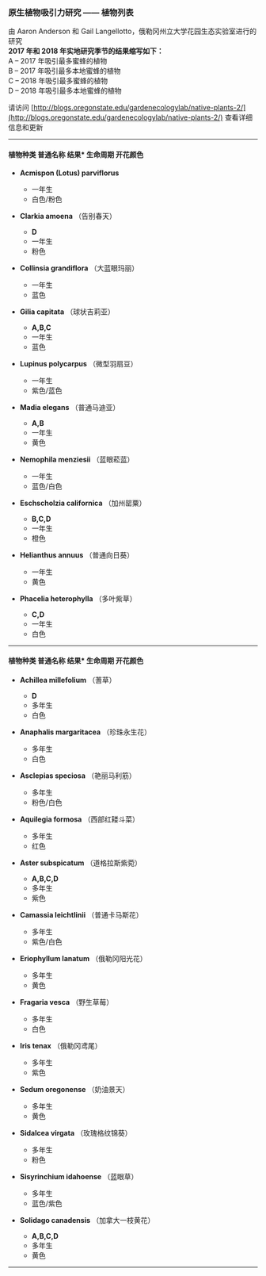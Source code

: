 
### 原生植物吸引力研究 —— 植物列表  
由 Aaron Anderson 和 Gail Langellotto，俄勒冈州立大学花园生态实验室进行的研究  
**2017 年和 2018 年实地研究季节的结果缩写如下：**  
A – 2017 年吸引最多蜜蜂的植物  
B – 2017 年吸引最多本地蜜蜂的植物  
C – 2018 年吸引最多蜜蜂的植物  
D – 2018 年吸引最多本地蜜蜂的植物  

请访问 [http://blogs.oregonstate.edu/gardenecologylab/native-plants-2/](http://blogs.oregonstate.edu/gardenecologylab/native-plants-2/) 查看详细信息和更新  

---

#### 植物种类  普通名称  结果*  生命周期  开花颜色  

- **Acmispon (Lotus) parviflorus**  
  - 一年生  
  - 白色/粉色  

- **Clarkia amoena**  （告别春天）  
  - **D**  
  - 一年生  
  - 粉色  

- **Collinsia grandiflora**  （大蓝眼玛丽）  
  - 一年生  
  - 蓝色  

- **Gilia capitata**  （球状吉莉亚）  
  - **A,B,C**  
  - 一年生  
  - 蓝色  

- **Lupinus polycarpus**  （微型羽扇豆）  
  - 一年生  
  - 紫色/蓝色  

- **Madia elegans**  （普通马迪亚）  
  - **A,B**  
  - 一年生  
  - 黄色  

- **Nemophila menziesii**  （蓝眼菘蓝）  
  - 一年生  
  - 蓝色/白色  

- **Eschscholzia californica**  （加州罂粟）  
  - **B,C,D**  
  - 一年生  
  - 橙色  

- **Helianthus annuus**  （普通向日葵）  
  - 一年生  
  - 黄色  

- **Phacelia heterophylla**  （多叶紫草）  
  - **C,D**  
  - 一年生  
  - 白色  

---

#### 植物种类  普通名称  结果*  生命周期  开花颜色  

- **Achillea millefolium**  （蓍草）  
  - **D**  
  - 多年生  
  - 白色  

- **Anaphalis margaritacea**  （珍珠永生花）  
  - 多年生  
  - 白色  

- **Asclepias speciosa**  （艳丽马利筋）  
  - 多年生  
  - 粉色/白色  

- **Aquilegia formosa**  （西部红耧斗菜）  
  - 多年生  
  - 红色  

- **Aster subspicatum**  （道格拉斯紫菀）  
  - **A,B,C,D**  
  - 多年生  
  - 紫色  

- **Camassia leichtlinii**  （普通卡马斯花）  
  - 多年生  
  - 紫色/白色  

- **Eriophyllum lanatum**  （俄勒冈阳光花）  
  - 多年生  
  - 黄色  

- **Fragaria vesca**  （野生草莓）  
  - 多年生  
  - 白色  

- **Iris tenax**  （俄勒冈鸢尾）  
  - 多年生  
  - 紫色  

- **Sedum oregonense**  （奶油景天）  
  - 多年生  
  - 黄色  

- **Sidalcea virgata**  （玫瑰格纹锦葵）  
  - 多年生  
  - 粉色  

- **Sisyrinchium idahoense**  （蓝眼草）  
  - 多年生  
  - 蓝色/紫色  

- **Solidago canadensis**  （加拿大一枝黄花）  
  - **A,B,C,D**  
  - 多年生  
  - 黄色  

---